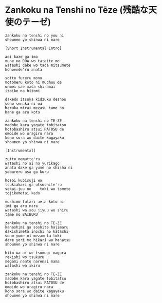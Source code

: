 Zankoku na Tenshi no Tēze (残酷な天使のテーゼ)
======================================

    zankoku na tenshi no you ni
    shounen yo shinwa ni nare

    [Short Instrumental Intro]

    aoi kaze ga ima
    mune no DOA wo tataite mo
    watashi dake wo tada mitsumete
    hohoende'ru anata

    sotto fureru mono
    motomeru koto ni muchuu de
    unmei sae mada shiranai
    itaike na hitomi

    dakedo itsuka kidzuku deshou
    sono senaka ni wa
    haruka mirai mezasu tame no
    hane ga aru koto

    zankoku na tenshi no TE-ZE
    madobe kara yagate tobitatsu
    hotobashiru atsui PATOSU de
    omoide wo uragiru nara
    kono sora wo daite kagayaku
    shounen yo shinwa ni nare

    [Instrumental]

    zutto nemutte'ru
    watashi no ai no yurikago
    anata dake ga yume no shisha ni
    yobareru asa ga kuru

    hosoi kubisuji wo
    tsukiakari ga utsushite'ru
    sekai-juu no    toki wo tomete
    tojikometai kedo

    moshimo futari aeta koto ni
    imi ga aru nara
    watashi wa sou jiyuu wo shiru
    tame no BAIBURU

    zankoku na tenshi no TE-ZE
    kanashimi ga soshite hajimaru
    dakishimeta inochi no katachi
    sono yume ni mezameta toki
    dare yori mo hikari wo hanatsu
    shounen yo shinwa ni nare

    hito wa ai wo tsumugi nagara
    rekishi wo tsukuru
    megami nante narenai mama
    watashi wa ikiru

    zankoku na tenshi no TE-ZE
    madobe kara yagate tobitatsu
    hotobashiru atsui PATOSU de
    omoide wo uragiru nara
    kono sora wo daite kagayaku
    shounen yo shinwa ni nare
